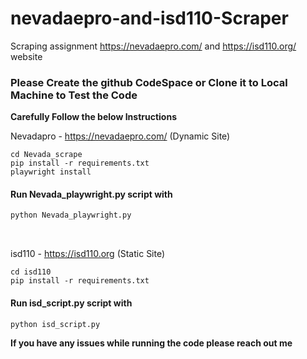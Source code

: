 # nevadaepro-and-isd110-Scraper
Scraping assignment https://nevadaepro.com/ and https://isd110.org/ website

### Please Create the github CodeSpace or Clone it to Local Machine to Test the Code
**Carefully Follow the below Instructions**

Nevadapro - https://nevadaepro.com/ (Dynamic Site)

```
cd Nevada_scrape
pip install -r requirements.txt
playwright install
```

#### Run Nevada_playwright.py script with 

```python
python Nevada_playwright.py
```
</br>

isd110 - https://isd110.org (Static Site)
```
cd isd110
pip install -r requirements.txt
```

#### Run isd_script.py script with 

```python
python isd_script.py
```

**If you have any issues while running the code please reach out me**
